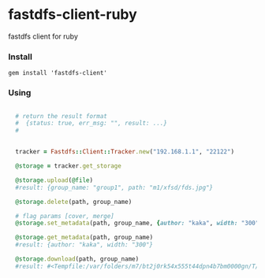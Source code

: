 # fastdfs-client-ruby

fastdfs client for ruby 

### Install

    gem install 'fastdfs-client'

### Using

```RUBY

  # return the result format 
  #  {status: true, err_msg: "", result: ...}
  #


  tracker = Fastdfs::Client::Tracker.new("192.168.1.1", "22122")

  @storage = tracker.get_storage

  @storage.upload(@file)
  #result: {group_name: "group1", path: "m1/xfsd/fds.jpg"}

  @storage.delete(path, group_name)  

  # flag params [cover, merge]
  @storage.set_metadata(path, group_name, {author: "kaka", width: "300"}, flag)

  @storage.get_metadata(path, group_name) 
  #result: {author: "kaka", width: "300"}

  @storage.download(path, group_name) 
  #result: #<Tempfile:/var/folders/m7/bt2j0rk54x555t44dpn4b7bm0000gn/T/test.jpg20160416-43738-1560vq3>  

```